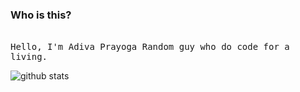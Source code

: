 ### Who is this?
<p align="left">
  <br>
  <samp>
    Hello, I'm Adiva Prayoga
    Random guy who do code for a living.<br>
  </samp>
  
  ![github stats](https://github-readme-stats.vercel.app/api?username=adivaprayoga&show_icons=true)
</p>
